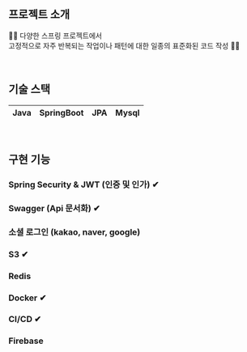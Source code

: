 
## 프로젝트 소개
🤷‍♀️ 다양한 스프링 프로젝트에서 <br>
고정적으로 자주 반복되는 작업이나 패턴에 대한 일종의 표준화된 코드 작성 🤷‍♀️
<p align="justify">

</p>

<br>

## 기술 스택

| Java | SpringBoot |  JPA   |  Mysql   |
| :--------: | :--------: | :------: | :-----: |
<br>

## 구현 기능

### Spring Security & JWT (인증 및 인가) ✔

### Swagger (Api 문서화) ✔

### 소셜 로그인 (kakao, naver, google)

### S3 ✔

### Redis

### Docker ✔

### CI/CD ✔

### Firebase

<br>
